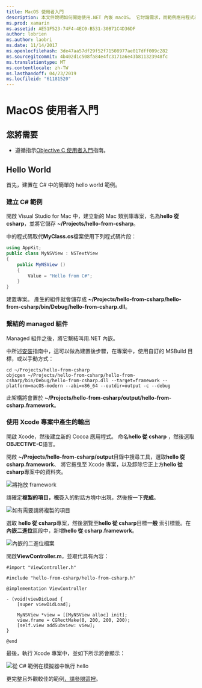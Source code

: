 ```yaml
---
title: MacOS 使用者入門
description: 本文件說明如何開始使用.NET 內嵌 macOS。 它討論需求，而範例應用程式示範如何繫結的 managed 組件，並在 Xcode 專案中使用產生的輸出。
ms.prod: xamarin
ms.assetid: AE51F523-74F4-4EC0-B531-30B71C4D36DF
author: lobrien
ms.author: laobri
ms.date: 11/14/2017
ms.openlocfilehash: 3de47aa57df29f52f71508977ae017dff009c282
ms.sourcegitcommit: 4b402d1c508fa84e4fc3171a6e43b811323948fc
ms.translationtype: MT
ms.contentlocale: zh-TW
ms.lasthandoff: 04/23/2019
ms.locfileid: "61181520"
---
```

# <a name="getting-started-with-macos"></a>MacOS 使用者入門

## <a name="what-you-will-need"></a>您將需要

* 遵循指示[Objective C 使用者入門](~/tools/dotnet-embedding/get-started/objective-c/index.md)指南。

## <a name="hello-world"></a>Hello World

首先，建置在 C# 中的簡單的 hello world 範例。

### <a name="create-c-sample"></a>建立 C# 範例

開啟 Visual Studio for Mac 中，建立新的 Mac 類別庫專案，名為**hello 從 csharp**，並將它儲存 **~/Projects/hello-from-csharp**。

中的程式碼取代**MyClass.cs**檔案使用下列程式碼片段：

```csharp
using AppKit;
public class MyNSView : NSTextView
{
    public MyNSView ()
    {
        Value = "Hello from C#";
    }
}
```

建置專案。 產生的組件就會儲存成 **~/Projects/hello-from-csharp/hello-from-csharp/bin/Debug/hello-from-csharp.dll**。

### <a name="bind-the-managed-assembly"></a>繫結的 managed 組件

Managed 組件之後，將它繫結叫用.NET 內嵌。

中所述[安裝](~/tools/dotnet-embedding/get-started/install/install.md)指南中，這可以做為建置後步驟，在專案中，使用自訂的 MSBuild 目標，或以手動方式：

```shell
cd ~/Projects/hello-from-csharp
objcgen ~/Projects/hello-from-csharp/hello-from-csharp/bin/Debug/hello-from-csharp.dll --target=framework --platform=macOS-modern --abi=x86_64 --outdir=output -c --debug
```

此架構將會置於 **~/Projects/hello-from-csharp/output/hello-from-csharp.framework**。

### <a name="use-the-generated-output-in-an-xcode-project"></a>使用 Xcode 專案中產生的輸出

開啟 Xcode，然後建立新的 Cocoa 應用程式。 命名**hello 從 csharp** ，然後選取**OBJECTIVE-C**語言。

開啟 **~/Projects/hello-from-csharp/output**目錄中搜尋工具，選取**hello 從 csharp.framework**、 將它拖曳至 Xcode 專案，以及卸除它正上方**hello 從 csharp**專案中的資料夾。

![將拖放 framework](macos-images/hello-from-csharp-mac-drag-drop-framework.png)

請確定**複製的項目，視**簽入的對話方塊中出現，然後按一下**完成**。

![如有需要請將複製的項目](macos-images/hello-from-csharp-mac-copy-items-if-needed.png)

選取  **hello 從 csharp**專案，然後瀏覽至**hello 從 csharp**目標**一般** 索引標籤。在 **內嵌二進位**區段中，新增**hello 從 csharp.framework**。

![內嵌的二進位檔案](macos-images/hello-from-csharp-mac-embedded-binaries.png)

開啟**ViewController.m**，並取代具有內容：

```objc
#import "ViewController.h"

#include "hello-from-csharp/hello-from-csharp.h"

@implementation ViewController

- (void)viewDidLoad {
    [super viewDidLoad];
    
    MyNSView *view = [[MyNSView alloc] init];
    view.frame = CGRectMake(0, 200, 200, 200);
    [self.view addSubview: view];
}

@end
```

最後，執行 Xcode 專案中，並如下所示將會顯示：

![從 C# 範例在模擬器中執行 hello](macos-images/hello-from-csharp-mac.png)

更完整且外觀較佳的範例[，請參閱這裡](https://github.com/mono/Embeddinator-4000/tree/objc/samples/mac/weather)。
